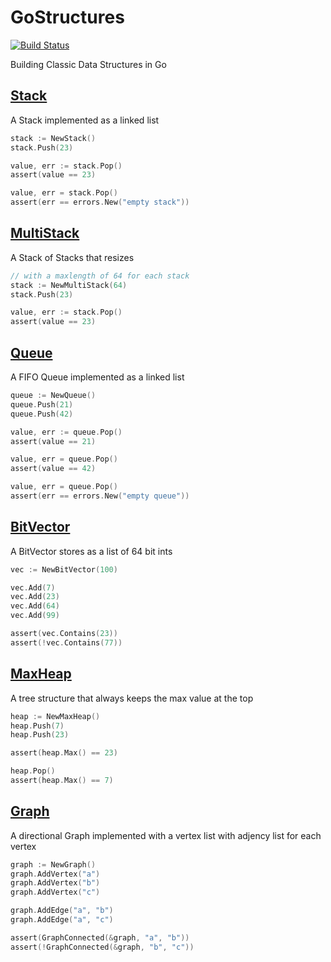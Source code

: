 GoStructures
============

[![Build Status](https://travis-ci.org/matthewrudy/gostructures.svg?branch=master)](https://travis-ci.org/matthewrudy/gostructures)

Building Classic Data Structures in Go

[Stack](stack.go)
-----------------

A Stack implemented as a linked list

``` go
stack := NewStack()
stack.Push(23)

value, err := stack.Pop()
assert(value == 23)

value, err = stack.Pop()
assert(err == errors.New("empty stack"))
```

[MultiStack](multi_stack.go)
----------------------------

A Stack of Stacks
that resizes

``` go
// with a maxlength of 64 for each stack
stack := NewMultiStack(64)
stack.Push(23)

value, err := stack.Pop()
assert(value == 23)
```

[Queue](queue.go)
-----------------

A FIFO Queue implemented as a linked list

``` go
queue := NewQueue()
queue.Push(21)
queue.Push(42)

value, err := queue.Pop()
assert(value == 21)

value, err = queue.Pop()
assert(value == 42)

value, err = queue.Pop()
assert(err == errors.New("empty queue"))
```

[BitVector](bit_vector.go)
--------------------------

A BitVector stores as a list of 64 bit ints

``` go
vec := NewBitVector(100)

vec.Add(7)
vec.Add(23)
vec.Add(64)
vec.Add(99)

assert(vec.Contains(23))
assert(!vec.Contains(77))
```

[MaxHeap](max_heap.go)
----------------------

A tree structure that always keeps the max value at the top

``` go
heap := NewMaxHeap()
heap.Push(7)
heap.Push(23)

assert(heap.Max() == 23)

heap.Pop()
assert(heap.Max() == 7)
```

[Graph](graph.go)
-----------------

A directional Graph implemented with a vertex list
with adjency list for each vertex

``` go
graph := NewGraph()
graph.AddVertex("a")
graph.AddVertex("b")
graph.AddVertex("c")

graph.AddEdge("a", "b")
graph.AddEdge("a", "c")

assert(GraphConnected(&graph, "a", "b"))
assert(!GraphConnected(&graph, "b", "c"))
```
